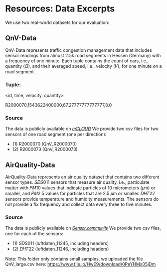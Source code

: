 # Resources: Data Excerpts  

We use two real-world datasets for our evaluation:

## QnV-Data 

QnV-Data represents traffic congestion management
data that includes sensor readings from almost 2.5k road segments
in Hessen (Germany) with a frequency of one minute. Each tuple
contains the count of cars, i.e., quantity (𝑄), and their averaged
speed, i.e., velocity (𝑉), for one minute on a road segment. 

### Tuple: 
<id, time, velocity, quantity>

R2000070,1543622400000,67.27777777777777,8.0

### Source
The data is publicly available on [𝑚𝐶𝐿𝑂𝑈𝐷](https://www.mcloud.de/web/guest/suche/-/results/filter/latest/provider%3AHessen+Mobil+-+Stra%C3%9Fen-+und+Verkehrsmanagement/0/detail/_mcloudde_mdmgeschwindigkeitsdatenhessen) 
We provide two csv files for two sensors of one road segment (one per direction):

- (1) R2000070 (QnV_R2000070)
- (2) R2000073 (QnV_R2000073)

## AirQuality-Data 

AirQuality-Data represents an air quality dataset that
contains two different sensor types. 𝑆𝐷𝑆011 sensors that measure
air quality, i.e., particulate matter with 𝑃𝑀10 values that indicate
particles of 10 micrometers (𝜇m) or smaller, and 𝑃𝑀2.5 values for
particles that are 2.5 𝜇m or smaller. 𝐷𝐻𝑇22 sensors provide temperature 
and humidity measurements. The sensors do not provide
a fix frequency and collect data every three to five minutes. 

### Source
The data is publicly available on [𝑆𝑒𝑛𝑠𝑜𝑟.𝑐𝑜𝑚𝑚𝑢𝑛𝑖𝑡𝑦](https://sensor.community/de/)
We provide two csv files, one for each of the sensors:

- (1) 𝑆𝐷𝑆011 (luftdaten_11245, including headers)
- (2) 𝐷𝐻𝑇22 (luftdaten_11246, including headers)

Note: This folder only contains small samples, we uploaded the file QnV_large.csv here: https://www.file.io/HwE9/download/0PeYHMs05jDm
